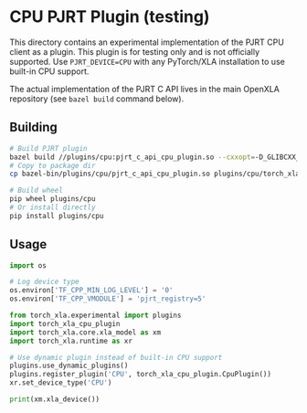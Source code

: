 # CPU PJRT Plugin (testing)

This directory contains an experimental implementation of the PJRT CPU client as
a plugin. This plugin is for testing only and is not officially supported. Use
`PJRT_DEVICE=CPU` with any PyTorch/XLA installation to use built-in CPU support.

The actual implementation of the PJRT C API lives in the main OpenXLA
repository (see `bazel build` command below).

## Building

```bash
# Build PJRT plugin
bazel build //plugins/cpu:pjrt_c_api_cpu_plugin.so --cxxopt=-D_GLIBCXX_USE_CXX11_ABI=1
# Copy to package dir
cp bazel-bin/plugins/cpu/pjrt_c_api_cpu_plugin.so plugins/cpu/torch_xla_cpu_plugin/

# Build wheel
pip wheel plugins/cpu
# Or install directly
pip install plugins/cpu
```

## Usage

```python
import os

# Log device type
os.environ['TF_CPP_MIN_LOG_LEVEL'] = '0'
os.environ['TF_CPP_VMODULE'] = 'pjrt_registry=5'

from torch_xla.experimental import plugins
import torch_xla_cpu_plugin
import torch_xla.core.xla_model as xm
import torch_xla.runtime as xr

# Use dynamic plugin instead of built-in CPU support
plugins.use_dynamic_plugins()
plugins.register_plugin('CPU', torch_xla_cpu_plugin.CpuPlugin())
xr.set_device_type('CPU')

print(xm.xla_device())
```

